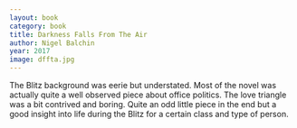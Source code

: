 ```yaml
---
layout: book
category: book
title: Darkness Falls From The Air
author: Nigel Balchin
year: 2017
image: dffta.jpg
---
```

The Blitz background was eerie but understated. Most of the novel was actually quite a well observed piece about office politics. The love triangle was a bit contrived and boring. Quite an odd little piece in the end but a good insight into life during the Blitz for a certain class and type of person.
